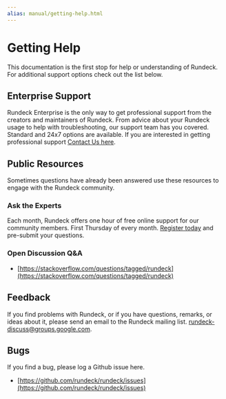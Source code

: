 ```yaml
---
alias: manual/getting-help.html
---
```

# Getting Help

This documentation is the first stop for help or understanding of Rundeck.  For additional support options check out the list below.

## Enterprise Support

Rundeck Enterprise is the only way to get professional support from the creators and maintainers of Rundeck. From advice about your Rundeck usage to help with troubleshooting, our support team has you covered. Standard and 24x7 options are available.  If you are interested in getting professional support [Contact Us here](https://www.rundeck.com/contact).

## Public Resources

Sometimes questions have already been answered use these resources to engage with the Rundeck community.

### Ask the Experts
Each month, Rundeck offers one hour of free online support for our community members.  First Thursday of every month.  [Register today](https://www.rundeck.com/en-us/asktherundeckexpert) and pre-submit your questions.

### Open Discussion Q&A
- [https://stackoverflow.com/questions/tagged/rundeck](https://stackoverflow.com/questions/tagged/rundeck)

## Feedback

If you find problems with Rundeck, or if you have questions, remarks, or
ideas about it, please send an email to the Rundeck mailing list.
[rundeck-discuss@groups.google.com](mailto:rundeck-discuss@groups.google.com).

## Bugs

If you find a bug, please log a Github issue here.

- [https://github.com/rundeck/rundeck/issues](https://github.com/rundeck/rundeck/issues)

